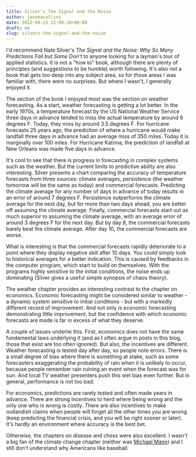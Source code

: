 ```yaml
---
title: Silver's The Signal and the Noise
author: jasonacollins
date: 2013-09-25 12:09:30+00:00
draft: no
slug: silvers-the-signal-and-the-noise
---
```


I'd recommend Nate Silver's *The Signal and the Noise: Why So Many Predictions Fail but Some Don't* to anyone looking for a layman's tour of applied statistics. It is not a "how to" book, although there are plenty of principles (and suggestions to be humble) worth following. It's also not a book that gets too deep into any subject area, so for those areas I was familiar with, there were no surprises. But where I wasn't, I generally enjoyed it.

The section of the book I enjoyed most was the section on weather forecasting. As a start, weather forecasting is getting a lot better. In the early 1970s, a temperature forecast by the US National Weather Service three days in advance tended to miss the actual temperature by around 6 degrees F. Today, they miss by around 3.5 degrees F. For hurricane forecasts 25 years ago, the prediction of where a hurricane would make landfall three days in advance had an average miss of 350 miles. Today it is marginally over 100 miles. For Hurricane Katrina, the prediction of landfall at New Orleans was made five days in advance.

It's cool to see that there is progress in forecasting in complex systems such as the weather. But the current limits to predictive ability are also interesting. Silver presents a chart comparing the accuracy of temperature forecasts from three sources: climate averages, persistence (the weather tomorrow will be the same as today) and commercial forecasts. Predicting the climate average for any number of days in advance of today results in an error of around 7 degrees F. Persistence outperforms the climate average for the next day, but for more than two days ahead, you are better off assuming the climate average. Finally, commercial forecasts start out as much superior to assuming the climate average, with an average error of around 3 degrees F for the next day. But by day 8, the commercial forecasts barely beat the climate average. After day 10, the commercial forecasts are worse.

What is interesting is that the commercial forecasts rapidly deteriorate to a point where they display negative skill after 10 days. You could simply look to historical averages for a better indication. This is caused by feedbacks in the computer program, which start to build on themselves. With the programs highly sensitive to the initial conditions, the noise ends up dominating (Silver gives a useful simple synopsis of chaos theory).

The weather chapter provides an interesting contrast to the chapter on economics. Economic forecasting might be considered similar to weather - a dynamic system sensitive to initial conditions - but with a markedly different record of improvement. And not only is economic forecasting demonstrating little improvement, but the confidence with which economic forecasts are made is far in excess of what they deserve.

A couple of issues underlie this. First, economics does not have the same fundamental laws underlying it (and as I often argue in posts in this blog, those that exist are too often ignored). But also, the incentives are different. Weather forecasting is tested day after day, so people note errors. There is a small degree of bias where there is something at stake, such as some forecasters exaggerating the probability of rain when it is unlikely to occur, because people remember rain ruining an event when the forecast was for sun. And local TV weather presenters push this wet bias even further. But in general, performance is not too bad.

For economics, predictions are rarely tested and often made years in advance. There are strong incentives to herd where being wrong and the only one who is wrong is costly. There are also incentives to make outlandish claims when people will forget all the other times you are wrong (keep predicting the financial crisis, and you will be right sooner or later). It's hardly an environment where accuracy is the best bet.

Otherwise, the chapters on disease and chess were also excellent. I wasn't a big fan of the climate change chapter (neither was [Michael Mann](http://www.huffingtonpost.com/michael-e-mann/nate-silver-climate-change_b_1909482.html)) and I still don't understand why Americans like baseball.

